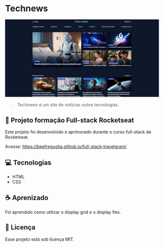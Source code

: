 # Technews

<img src="./assets/desktop.png" alt="desktop">

> Technews é um site de notícias sobre tecnologias.


## 🚀 Projeto formação Full-stack Rocketseat

Este projeto foi desenvolvido e aprimorado durante o curso full-stack da Rocketseat.

Acesse:
https://beefreguglia.github.io/full-stack-travelgram/

## 💻 Tecnologias

- HTML
- CSS

## ☕ Aprenizado

Foi aprendido como utilizar o display grid e o display flex.

## 📝 Licença

Esse projeto está sob licença MIT.
